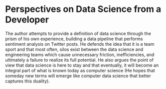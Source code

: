# Perspectives on Data Science from a Developer

The author attempts to provide a definition of data science through the prism of his own experience, building a data pipeline that performs sentiment analysis on Twitter posts. He defends the idea that it is a team sport and that most often, silos exist between the data science and engineering teams which cause unnecessary friction, inefficiencies, and ultimately a failure to realize its full potential. He also argues the point of view that data science is here to stay and that eventually, it will become an integral part of what is known today as computer science (He hopes that someday new terms will emerge like computer data science that better captures this duality).
